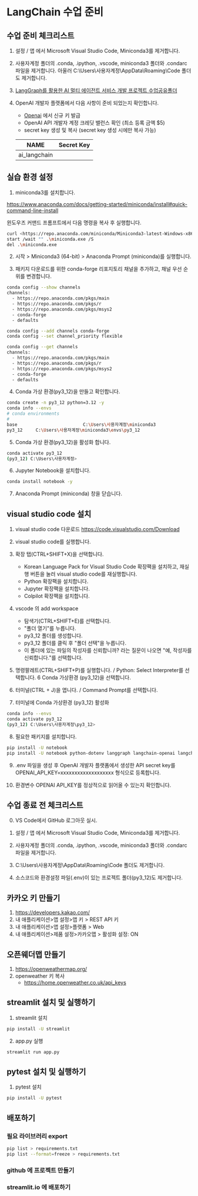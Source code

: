# LangChain 수업 준비

## 수업 준비 체크리스트

1. 설정 / 앱 에서 Microsoft Visual Studio Code, Miniconda3를 제거합니다.

2. 사용자계정 폴더의 .conda, .ipython, .vscode, miniconda3 폴더와 .condarc 파일을 제거합니다. 아울러 C:\Users\사용자계정\AppData\Roaming\Code 폴더도 제거합니다.

3. <a href='https://bit.ly/3XXkehT' target='_blank'>LangGraph를 활용한 AI 멀티 에이전트 서비스 개발 프로젝트 수업공유폴더</a>

4. OpenAI 개발자 플랫폼에서 다음 사항이 준비 되었는지 확인합니다.
   - <a href='https://platform.openai.com/api-keys' target='_blank'>Openai</a> 에서 신규 키 발급
   - OpenAI API 개발자 계정 크레딧 밸런스 확인 (최소 등록 금액 $5)
   - secret key 생성 및 복사 (secret key 생성 시에만 복사 가능)

    | NAME         | Secret Key |
    | ------------ | ---------- |
    | ai_langchain |            |

## 실습 환경 설정

1. miniconda3를 설치합니다.

<https://www.anaconda.com/docs/getting-started/miniconda/install#quick-command-line-install>

윈도우즈 커맨드 프롬프트에서 다음 명령을 복사 후 실행합니다.

```bash
curl <https://repo.anaconda.com/miniconda/Miniconda3-latest-Windows-x86_64.exe> -o .\miniconda.exe
start /wait "" .\miniconda.exe /S
del .\miniconda.exe
```

2. 시작 > Miniconda3 (64-bit) > Anaconda Prompt (miniconda)를 실행합니다.

3. 패키지 다운로드를 위한 conda-forge 리포지토리  채널을 추가하고, 채널 우선 순위를 변경합니다.

```bash
conda config --show channels
channels:
  - https://repo.anaconda.com/pkgs/main
  - https://repo.anaconda.com/pkgs/r
  - https://repo.anaconda.com/pkgs/msys2
  - conda-forge
  - defaults

conda config --add channels conda-forge
conda config --set channel_priority flexible

conda config --get channels
channels:
  - https://repo.anaconda.com/pkgs/main
  - https://repo.anaconda.com/pkgs/r
  - https://repo.anaconda.com/pkgs/msys2
  - conda-forge
  - defaults

```

4. Conda 가상 환경(py3_12)을 만들고 확인합니다.

```bash
conda create -n py3_12 python=3.12 -y
conda info --envs
# conda environments
#
base                         C:\Users\사용자계정\miniconda3
py3_12     C:\Users\사용자계정\miniconda3\envs\py3_12
```

5. Conda 가상 환경(py3_12)을 활성화 합니다.

```bash
conda activate py3_12
(py3_12) C:\Users\사용자계정>
```

6. Jupyter Notebook을 설치합니다.

```bash
conda install notebook -y
```

7. Anaconda Prompt (miniconda) 창을 닫습니다.

## visual studio code 설치

1. visual studio code 다운로드
  <https://code.visualstudio.com/Download>

2. visual studio code를 실행합니다.

3. 확장 탭(CTRL+SHIFT+X)을 선택합니다.
   - Korean Language Pack for Visual Studio Code 확장팩을 설치하고, 재실행 버튼을 눌러 visual studio code를 재실행합니다.
   - Python 확장팩을 설치합니다.
   - Jupyter 확장팩을 설치합니다.
   - Colpilot 확장팩을 설치합니다.

4. vscode 의 add workspace
   - 탐색기(CTRL+SHIFT+E)를 선택합니다.
   - "폴더 열기"를 누릅니다.
   - py3_12 폴더를 생성합니다.
   - py3_12 폴더를 클릭 후 "폴더 선택"을 누릅니다.
   - 이 폴더에 있는 파일의 작성자를 신뢰합니까? 라는 질문이 나오면  "예, 작성자를 신뢰합니다."를 선택합니다.

5. 명령팔레트(CTRL+SHIFT+P)를 실행합니다. / Python: Select Interpreter를 선택합니다. 6 Conda 가상환경 (py3_12)을 선택합니다.

6. 터미널(CTRL + J)을 엽니다. / Command Prompt를 선택합니다.

7. 터미널에 Conda 가상환경 (py3_12) 활성화

```bash
conda info --envs
conda activate py3_12
(py3_12) C:\Users\사용자계정\py3_12>
```

8. 필요한 패키지를 설치합니다.

```bash
pip install -U notebook
pip install -U notebook python-dotenv langgraph langchain-openai langchain-community requests
```

9. .env 파일을 생성 후 OpenAI 개발자 플랫폼에서 생성한 API secret key를 OPENAI_API_KEY=xxxxxxxxxxxxxxxxxxx 형식으로 등록합니다.

10. 환경변수 OPENAI API_KEY를 정상적으로 읽어올 수 있는지 확인합니다.

## 수업 종료 전 체크리스트

0. VS Code에서 GitHub 로그아웃 실시.

1. 설정 / 앱 에서 Microsoft Visual Studio Code, Miniconda3를 제거합니다.
2. 사용자계정 폴더의 .conda, .ipython, .vscode, miniconda3 폴더와 .condarc 파일을 제거합니다.
3. C:\Users\사용자계정\AppData\Roaming\Code 폴더도 제거합니다.
4. 소스코드와 환경설정 파일(.env)이 있는 프로젝트 폴더(py3_12)도 제거합니다.

## 카카오 키 만들기

1. <https://developers.kakao.com/>
2. 내 애플리케이션>앱 설정>앱 키 > REST API 키
3. 내 애플리케이션>앱 설정>플랫폼 > Web
4. 내 애플리케이션>제품 설정>카카오맵 > 활성화 설정: ON

## 오픈웨더맵 만들기

1. <https://openweathermap.org/>
2. openweather 키 복사
   - <https://home.openweather.co.uk/api_keys>

## streamlit 설치 및 실행하기

1. streamlit 설치

```bash
pip install -U streamlit
```

2. app.py 실행

```bash
streamlit run app.py
```

## pytest 설치 및 실행하기

1. pytest 설치

```bash
pip install -U pytest
```

## 배포하기

### 필요 라이브러리 export
```bash
pip list > requirements.txt
pip list --format=freeze > requirements.txt
```

### github 에 프로젝트 만들기

### streamlit.io 에 배포하기
